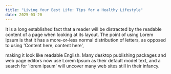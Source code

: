 ```yaml
---
title: "Living Your Best Life: Tips for a Healthy Lifestyle"
date: 2025-03-20
---
```


It is a long established fact that a reader will be distracted by the readable content of a page when looking at its layout. The point of using Lorem Ipsum is that it has a more-or-less normal distribution of letters, as opposed to using 'Content here, content here',

making it look like readable English. Many desktop publishing packages and web page editors now use Lorem Ipsum as their default model text, and a search for 'lorem ipsum' will uncover many web sites still in their infancy.
